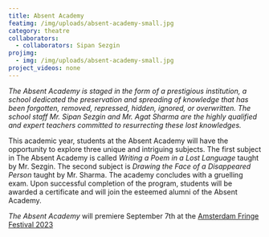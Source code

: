 ```yaml
---
title: Absent Academy
featimg: /img/uploads/absent-academy-small.jpg
category: theatre
collaborators:
  - collaborators: Sipan Sezgin
projimg:
  - img: /img/uploads/absent-academy-small.jpg
project_videos: none
---
```

*The Absent Academy is staged in the form of a prestigious institution, a school dedicated the preservation and spreading of knowledge that has been forgotten, removed, repressed, hidden, ignored, or overwritten. The school staff Mr. Sipan Sezgin and Mr. Agat Sharma are the highly qualified and expert teachers committed to resurrecting these lost knowledges.* 

This academic year, students at the Absent Academy will have the opportunity to explore three unique and intriguing subjects. The first subject in The Absent Academy is called *Writing a Poem in a Lost Language* taught by Mr. Sezgin. The second subject is *Drawing the Face of a Disappeared Person* taught by Mr. Sharma. The academy concludes with a gruelling exam. Upon successful completion of the program, students will be awarded a certificate and will join the esteemed alumni of the Absent Academy.

*The Absent Academy* will premiere September 7th at the [Amsterdam Fringe Festival 2023](https://amsterdamfringefestival.nl/)